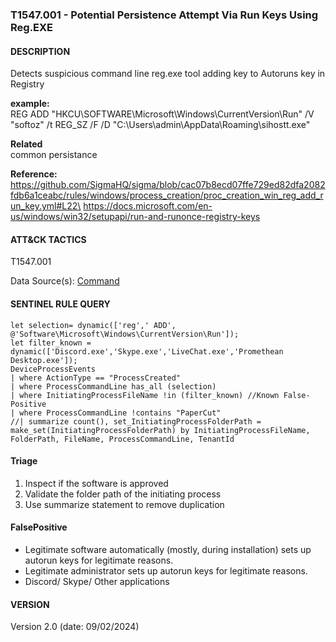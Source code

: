 ### T1547.001 - Potential Persistence Attempt Via Run Keys Using Reg.EXE

#### DESCRIPTION

Detects suspicious command line reg.exe tool adding key to Autoruns key in Registry

**example:**\
REG  ADD "HKCU\\SOFTWARE\\Microsoft\\Windows\\CurrentVersion\\Run" /V "softoz" /t REG_SZ /F /D "C:\\Users\\admin\\AppData\\Roaming\\sihostt.exe"

**Related** \
common persistance

**Reference:**\
https://github.com/SigmaHQ/sigma/blob/cac07b8ecd07ffe729ed82dfa2082fdb6a1ceabc/rules/windows/process_creation/proc_creation_win_reg_add_run_key.yml#L22\
https://docs.microsoft.com/en-us/windows/win32/setupapi/run-and-runonce-registry-keys

#### ATT&CK TACTICS <br />

T1547.001

Data Source(s): [Command](https://attack.mitre.org/datasources/DS0017/)

#### SENTINEL RULE QUERY  <br />

```
let selection= dynamic(['reg',' ADD', @'Software\Microsoft\Windows\CurrentVersion\Run']);
let filter_known = dynamic(['Discord.exe','Skype.exe','LiveChat.exe','Promethean Desktop.exe']);
DeviceProcessEvents
| where ActionType == "ProcessCreated"
| where ProcessCommandLine has_all (selection)
| where InitiatingProcessFileName !in (filter_known) //Known False-Positive
| where ProcessCommandLine !contains "PaperCut"
//| summarize count(), set_InitiatingProcessFolderPath = make_set(InitiatingProcessFolderPath) by InitiatingProcessFileName, FolderPath, FileName, ProcessCommandLine, TenantId
```

#### Triage <br />

1. Inspect if the software is approved
1. Validate the folder path of the initiating process
1. Use summarize statement to remove duplication

#### FalsePositive  <br />

- Legitimate software automatically (mostly, during installation) sets up autorun keys for legitimate reasons.
- Legitimate administrator sets up autorun keys for legitimate reasons.
- Discord/ Skype/ Other applications

#### VERSION  <br />

Version 2.0 (date: 09/02/2024)
